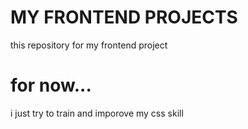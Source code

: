 # MY FRONTEND PROJECTS

this repository for my frontend project 

# for now...

i just try to train and imporove my css skill 
